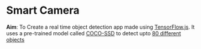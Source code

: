 # Smart Camera

**Aim**: To Create a real time object detection app made using [TensorFlow.js](https://www.tensorflow.org/js). It uses a pre-trained model called [COCO-SSD](https://github.com/tensorflow/tfjs-models/tree/master/coco-ssd) to detect upto [80 different objects](https://github.com/tensorflow/tfjs-models/blob/master/coco-ssd/src/classes.ts)

